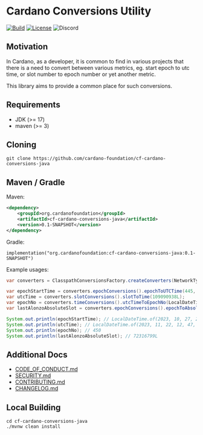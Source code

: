 # Cardano Conversions Utility

[![Build](https://github.com/cardano-foundation/cf-cardano-conversions-java/actions/workflows/tests.yaml/badge.svg)](https://github.com/cardano-foundation/cf-cardano-conversions-java/actions/workflows/tests.yaml)
[![License](https://img.shields.io:/github/license/cardano-foundation/cf-cardano-conversions-java?label=license)](https://github.com/cardano-foundation/cf-cardano-conversions-java/blob/master/LICENSE)
![Discord](https://img.shields.io/discord/1022471509173882950)

## Motivation

In Cardano, as a developer, it is common to find in various projects that there is a need to convert between various metrics, eg. start epoch to utc time, or slot number to epoch number or yet another metric.

This library aims to provide a common place for such conversions.

## Requirements
- JDK (>= 17)
- maven (>= 3)

## Cloning
```shell
git clone https://github.com/cardano-foundation/cf-cardano-conversions-java
```

## Maven / Gradle
Maven:
```xml
<dependency>
    <groupId>org.cardanofoundation</groupId>
    <artifactId>cf-cardano-conversions-java</artifactId>
    <version>0.1-SNAPSHOT</version>
</dependency>
```
Gradle:
```
implementation("org.cardanofoundation:cf-cardano-conversions-java:0.1-SNAPSHOT")
```

Example usages:
```java
var converters = ClasspathConversionsFactory.createConverters(NetworkType.MAINNET);

var epochStartTime = converters.epochConversions().epochToUTCTime(445, EpochOffset.START);
var utcTime = converters.slotConversions().slotToTime(109090938L);
var epochNo = converters.timeConversions().utcTimeToEpochNo(LocalDateTime.of(2023, 11, 22, 9, 48, 58));
var lastAlonzoAbsoluteSlot = converters.epochConversions().epochToAbsoluteSlot(364, EpochOffset.END);

System.out.println(epochStartTime); // LocalDateTime.of(2023, 10, 27, 21, 44, 51)
System.out.println(utcTime); // LocalDateTime.of(2023, 11, 22, 12, 47, 9)
System.out.println(epochNo); // 450
System.out.println(lastAlonzoAbsoluteSlot); // 72316799L
```

## Additional Docs
- [CODE_OF_CONDUCT.md](CODE_OF_CONDUCT.md)
- [SECURITY.md](SECURITY.md)
- [CONTRIBUTING.md](CONTRIBUTING.md)
- [CHANGELOG.md](CHANGELOG.md)

## Local Building
```shell
cd cf-cardano-conversions-java
./mvnw clean install
```
